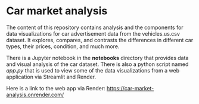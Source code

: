 # Car market analysis
The content of this repository contains analysis and the components for data visualizations for car advertisement data from the vehicles.us.csv dataset. It explores, compares, and contrasts the differences in different car types, their prices, condition, and much more. 

There is a Jupyter notebook in the <b>notebooks</b> directory that provides data and visual analysis of the car dataset. There is also a python script named *app.py* that is used to view some of the data visualizations from a web application via Streamlit and Render.

Here is a link to the web app via Render: https://car-market-analysis.onrender.com/
